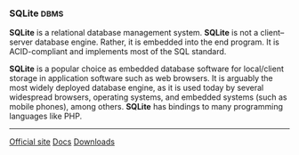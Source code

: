 ### SQLite <small>DBMS</small>

  **SQLite** is a relational database management system. **SQLite** is not a client–server 
  database engine. Rather, it is embedded into the end program. It is ACID-compliant 
  and implements most of the SQL standard.

  **SQLite** is a popular choice as embedded database software for local/client storage 
  in application software such as web browsers. It is arguably the most widely 
  deployed database engine, as it is used today by several widespread browsers, 
  operating systems, and embedded systems (such as mobile phones), among others. 
  **SQLite** has bindings to many programming languages like PHP.

<hr>

<div class="button-group small align-right">
    <a class="button sqlite" href="https://www.sqlite.org/"><i class="fas fa-home"></i> Official site</a>
    <a class="button docs" href="https://www.sqlite.org/docs.html"><i class="fas fa-book"></i> Docs</a>
    <a class="button download" href="https://www.sqlite.org/download.html"><i class="fas fa-download"></i> Downloads</a>
</div>
